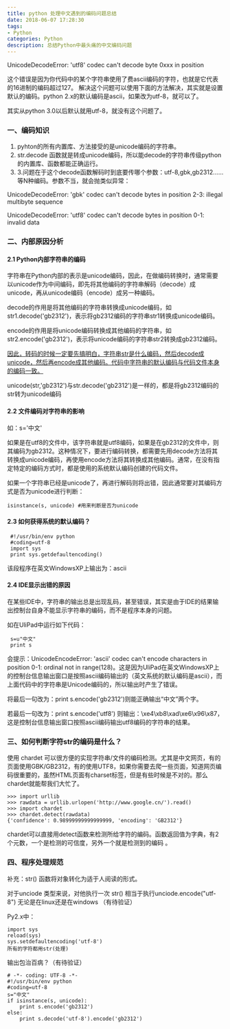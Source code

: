 ```yaml
---
title: python 处理中文遇到的编码问题总结 
date: 2018-06-07 17:28:30
tags:
- Python
categories: Python
description: 总结Python中最头痛的中文编码问题
---
```

UnicodeDecodeError: 'utf8' codec can't decode byte 0xxx in position 

 这个错误是因为你代码中的某个字符串使用了费ascii编码的字符，也就是它代表的16进制的编码超过127。 解决这个问题可以使用下面的方法解决，其实就是设置默认的编码。python 2.x的默认编码是ascii，如果改为utf-8，就可以了。

其实从python 3.0以后默认就用utf-8，就没有这个问题了。

### 一、编码知识

1. pyhton的所有内置库、方法接受的是unicode编码的字符串。 
2. str.decode 函数就是转成unicode编码，所以能decode的字符串传级python的内置库、函数都能正确运行。 
3.  3.问题在于这个decode函数解码时到底要传哪个参数：utf-8,gbk,gb2312......等N种编码。参数不当，就会抛类似异常：

 UnicodeDecodeError: 'gbk' codec can't decode bytes in position 2-3: illegal multibyte sequence

UnicodeDecodeError: 'utf8' codec can't decode bytes in position 0-1: invalid data

### 二、内部原因分析

#### 2.1 Python内部字符串的编码

字符串在Python内部的表示是unicode编码，因此，在做编码转换时，通常需要以unicode作为中间编码，即先将其他编码的字符串解码（decode）成unicode，再从unicode编码（encode）成另一种编码。 

decode的作用是将其他编码的字符串转换成unicode编码，如str1.decode('gb2312')，表示将gb2312编码的字符串str1转换成unicode编码。

 encode的作用是将unicode编码转换成其他编码的字符串，如str2.encode('gb2312')，表示将unicode编码的字符串str2转换成gb2312编码。

<u>因此，转码的时候一定要先搞明白，字符串str是什么编码，然后decode成unicode，然后再encode成其他编码。代码中字符串的默认编码与代码文件本身的编码一致。</u>

unicode(str,'gb2312')与str.decode('gb2312')是一样的，都是将gb2312编码的str转为unicode编码 

#### 2.2 文件编码对字符串的影响

 如：s='中文'

如果是在utf8的文件中，该字符串就是utf8编码，如果是在gb2312的文件中，则其编码为gb2312。这种情况下，要进行编码转换，都需要先用decode方法将其转换成unicode编码，再使用encode方法将其转换成其他编码。通常，在没有指定特定的编码方式时，都是使用的系统默认编码创建的代码文件。

如果一个字符串已经是unicode了，再进行解码则将出错，因此通常要对其编码方式是否为unicode进行判断：

```
isinstance(s, unicode) #用来判断是否为unicode
```

 #### 2.3 如何获得系统的默认编码？

```
 #!/usr/bin/env python
 #coding=utf-8
 import sys
 print sys.getdefaultencoding()
```

该段程序在英文WindowsXP上输出为：ascii 

#### 2.4 IDE显示出错的原因

在某些IDE中，字符串的输出总是出现乱码，甚至错误，其实是由于IDE的结果输出控制台自身不能显示字符串的编码，而不是程序本身的问题。 

 如在UliPad中运行如下代码：

```
 s=u"中文"
 print s
```

 会提示：UnicodeEncodeError: 'ascii' codec can't encode characters in position 0-1: ordinal not in range(128)。这是因为UliPad在英文WindowsXP上的控制台信息输出窗口是按照ascii编码输出的（英文系统的默认编码是ascii），而上面代码中的字符串是Unicode编码的，所以输出时产生了错误。

 将最后一句改为：print s.encode('gb2312')则能正确输出“中文”两个字。

若最后一句改为：print s.encode('utf8') 则输出：\xe4\xb8\xad\xe6\x96\x87，这是控制台信息输出窗口按照ascii编码输出utf8编码的字符串的结果。 

### 三、如何判断字符str的编码是什么？ 

使用 chardet  可以很方便的实现字符串/文件的编码检测。尤其是中文网页，有的页面使用GBK/GB2312，有的使用UTF8，如果你需要去爬一些页面，知道网页编码很重要的，虽然HTML页面有charset标签，但是有些时候是不对的。那么chardet就能帮我们大忙了。 

```
>>> import urllib
>>> rawdata = urllib.urlopen('http://www.google.cn/').read()
>>> import chardet
>>> chardet.detect(rawdata)
{'confidence': 0.98999999999999999, 'encoding': 'GB2312'}
```

chardet可以直接用detect函数来检测所给字符的编码。函数返回值为字典，有2个元数，一个是检测的可信度，另外一个就是检测到的编码 。

### 四、程序处理规范

补充：str() 函数将对象转化为适于人阅读的形式。 

对于unciode 类型来说，对他执行一次 str() 相当于执行unciode.encode("utf-8") 无论是在linux还是在windows （有待验证）

Py2.x中：

```
import sys
reload(sys)
sys.setdefaultencoding('utf-8')
所有的字符都用str(处理)
```

输出包治百病？（有待验证）

```
# -*- coding: UTF-8 -*- 
#!/usr/bin/env python 
#coding=utf-8 
s="中文" 
if isinstance(s, unicode):  
    print s.encode('gb2312') 
else: 
    print s.decode('utf-8').encode('gb2312')
```

